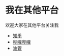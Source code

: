 # 我在其他平台

欢迎大家在其他平台关注我

  - [知乎](https://www.zhihu.com/people/liu-yi-chun-70) 
  - [哔哩哔哩](https://space.bilibili.com/6572191)
  - [油管](https://www.youtube.com/channel/UC5mG06J7zzGxExrD2oBBl-g)
